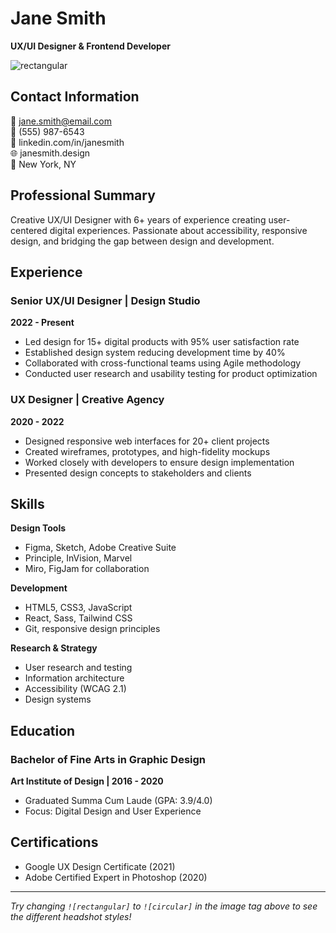 # Jane Smith

**UX/UI Designer & Frontend Developer**

![rectangular](https://images.unsplash.com/photo-1494790108755-2616b67fcbce?w=300&h=400&fit=crop&crop=face)

## Contact Information

📧 jane.smith@email.com  
📱 (555) 987-6543  
💼 linkedin.com/in/janesmith  
🌐 janesmith.design  
📍 New York, NY

## Professional Summary

Creative UX/UI Designer with 6+ years of experience creating user-centered digital experiences. Passionate about accessibility, responsive design, and bridging the gap between design and development.

## Experience

### Senior UX/UI Designer | Design Studio
**2022 - Present**

- Led design for 15+ digital products with 95% user satisfaction rate
- Established design system reducing development time by 40%
- Collaborated with cross-functional teams using Agile methodology
- Conducted user research and usability testing for product optimization

### UX Designer | Creative Agency
**2020 - 2022**

- Designed responsive web interfaces for 20+ client projects
- Created wireframes, prototypes, and high-fidelity mockups
- Worked closely with developers to ensure design implementation
- Presented design concepts to stakeholders and clients

## Skills

**Design Tools**
- Figma, Sketch, Adobe Creative Suite
- Principle, InVision, Marvel
- Miro, FigJam for collaboration

**Development**
- HTML5, CSS3, JavaScript
- React, Sass, Tailwind CSS
- Git, responsive design principles

**Research & Strategy**
- User research and testing
- Information architecture
- Accessibility (WCAG 2.1)
- Design systems

## Education

### Bachelor of Fine Arts in Graphic Design
**Art Institute of Design | 2016 - 2020**

- Graduated Summa Cum Laude (GPA: 3.9/4.0)
- Focus: Digital Design and User Experience

## Certifications

- Google UX Design Certificate (2021)
- Adobe Certified Expert in Photoshop (2020)

---

*Try changing `![rectangular]` to `![circular]` in the image tag above to see the different headshot styles!*

